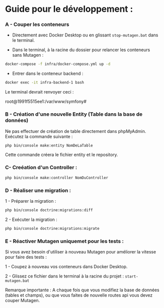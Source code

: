 # Guide pour le développement :


### A - Couper les conteneurs

- Directement avec Docker Desktop ou en glissant `stop-mutagen.bat` dans le terminal.  

- Dans le terminal, à la racine du dossier pour relancer les conteneurs sans Mutagen :

```bash
docker-compose -f infra/docker-compose.yml up -d
```  
  
- Entrer dans le conteneur backend :  
```bash
docker exec -it infra-backend-1 bash
```  
  
  Le terminal devrait renvoyer ceci : 
   
  root@1991f5515ee1:/var/www/symfony# 




 

### B - Création d'une nouvelle Entity (Table dans la base de données)  
  
Ne pas effectuer de création de table directement dans phpMyAdmin.  
Exécutez la commande suivante :
```bash
php bin/console make:entity NomDeLaTable
```
Cette commande créera le fichier entity et le repository.  
  



### C- Creéation d'un Controller :
```bash
php bin/console make:controller NomDuController
```  



  
### D - Réaliser une migration :  
1 - Préparer la migration :  
```bash
php bin/console doctrine:migrations:diff
```  

2 - Exécuter la migration :  
```bash 
php bin/console doctrine:migrations:migrate
```  



### E - Réactiver Mutagen uniquemet pour les tests :  

Si vous avez besoin d'utiliser à nouveau Mutagen pour améliorer la vitesse pour faire des tests :  

1 - Coupez à nouveau vos conteneurs dans Docker Desktop.

2 - Glissez ce fichier dans le terminal à la racine du projet : `start-mutagen.bat`  


Remarque importante : A chaque fois que vous modifiez la base de données (tables et champs), ou que vous faites de nouvelle routes api vous devez couper Mutagen.
